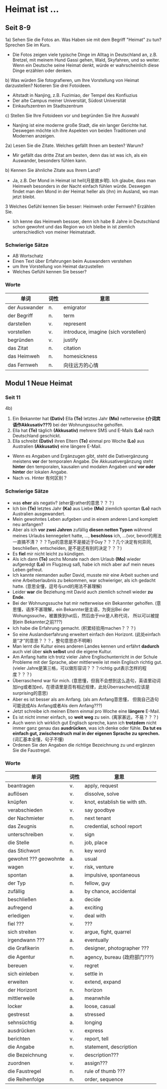 # Heimat ist ...
## Seit 8-9
1a) Sehen Sie die Fotos an. Was Haben sie mit dem Begriff "Heimat" zu tun? Sprechen Sie im Kurs.
* Die Fotos zeigen viele typische Dinge im Alltag in Deutschland an, z.B. Bretzel, mit meinem Hund Gassi gehen, Wald, Skyfahren, und so weiter. Wenn ein Deutsche seine Heimat denkt, würde er wahrscheinlich diese Dinge erzählen oder denken.

b) Was würden Sie fotografieren, um Ihre Vorstellung von Heimat darzustellen? Notieren Sie drei Fotoideen.
* Altstadt in Nanjing, z.B. Fuzimiao, der Tempel des Konfiuzius
* Der alte Campus meiner Universität, Südost Universität
* Einkaufszentren im Stadtszentrum

c) Stellen Sie Ihre Fotoideen vor und begründen Sie Ihre Auswahl
* Nanjing ist eine moderne große Stadt, die ein langer Gerichte hat. Deswegen möchte ich ihre Aspekten von beiden Traditionen und Modernen anzeigen.  

2a) Lesen Sie die Zitate. Welches gefällt Ihnen am besten? Warum?
* Mir gefällt das dritte Zitat am besten, denn das ist was ich, als ein Auswander, besonders fühlen kann.

b) Kennen Sie ähnliche Zitate aus Ihrem Land?
* Ja, z.B. Der Mond in Heimat ist hell(月是故乡明). Ich glaube, dass man Heimweh besonders in der Nacht einfach fühlen würde. Deswegen findet man den Mond in der Heimat heller als (ihn) im Ausland, wo man jetzt bleibt. 

3 Welches Gefühl kennen Sie besser: Heimweh order Fernweh? Erzählen Sie.
* Ich kenne das Heimweh bessser, denn ich habe 8 Jahre in Deutschland schon gewohnt und das Region wo ich bleibe in ist ziemlich unterschiedlich von meiner Heimatstadt.  

### Schwierige Sätze
* AB Wortschatz
* Einen Text über Erfahrungen beim Auswandern verstehen
* um Ihre Vorstellung von Heimat darzustellen
* Welches Gefühl kennen Sie besser?

### Worte
| 单词 | 词性 | 意思 |
| --- | --- | --- |
| der Auswander | n.| emigrator |
| der Begriff | n.| term |
| darstellen | v.| represent |
| vorstellen | v.| introduce, imagine (sich vorstellen) |
| begründen | v.| justify |
| das Zitat | n.| citation |
| das Heimweh | n.| homesickness |
| das Fernweh | n.| 向往远方的心情 |

## Modul 1 Neue Heimat
### Seit 11
4b)
1. Ein Bekannter hat **(Dativ)** Ella **(Te)** letztes Jahr **(Mo)** netterweise **(介词宾语作Akkusativ???)** bei der Wohnungssuche geholfen.
2. Ella hat **(Te)** täglich **(Akkusativ)** mehrere SMS und E-Mails **(Lo)** nach Deutschland geschickt.
3. Ella schreibt **(Dativ)** ihren Eltern **(Te)** einmal pro Woche **(Lo)** aus Australien **(Akkusativ)** eine längere E-Mail.
* Wenn es Angaben und Ergänzugen gibt, steht die Dativergänzung meistens **vor** der temporalen Angabe. Die Akkusativergänzung steht **hinter** den temporalen, kausalen und modalen Angaben und **vor oder hinter** der lokalen Angabe. 
* Nach vs. Hinter 有何区别？
### Schwierige Sätze
* was **eher** als negativ? (eher是rather的意思？？？)
* Ich bin **(Te)** letztes Jahr **(Ka)** aus Liebe **(Mo)** ziemlich spontan **(Lo)** nach Australien ausgewandert.
* Mein gewohntes Leben aufgeben und in einem anderen Land komplett neu anfangen?
* Aber als ich **vor zwei Jahren** zufällig **diesen netten Typen** während meines Urlaubs kennegelert hatte, ..., **beschloss** ich, ...(vor, bevor的用法一直搞不清？？？Typ的意思是不是接近于Guy？？？几个决定有何异同, beschließen, entscheiden, 是不是还有别的决定？？？)
* Es **fiel** mir nicht leicht zu kündigen.
* Als ich dann **(Te)** sechs Monate nach dem Urlaub **(Mo)** wieder aufgeredgt **(Lo)** im Flugzeug saß, habe ich mich aber auf mein neues Leben gefreut.
* Ich kannte niemanden außer David, musste mir eine Arbeit suchen und eine Arbeitserlaubnis zu bekommen, war schwieriger, als ich gedacht hatte. (意思全懂，逗号与und的用法不甚理解)
* Leider **war** die Beziehung mit David auch ziemlich schnell wieder **zu Ende**.
* Bei der Wohnungssuche hat mir netterweise ein Bekannter geholfen. (意思懂，语序不甚理解，ein Bekannter是主语，为突出Bei der Wohungssuche，被置换到hat后，然后由于mir是人称代词， 所以可以被提到ein Bekannter之前???)
* Ich habe die Erfahrung gemacht. (积累经验用machen？？？)
* So eine Auslandserfahrung erweitert einfach den Horizont. (此处einfach是“才”的意思？？？，整句意思亦不明晰)
* Man lernt die Kultur eines anderen Landes kennen und erfährt **dadurch** auch viel über **sich selbst** und die eigene Kultur.
* Am Anfang hatte ich trotz vieler Jahre Englischunterricht in der Schule Probleme mit der Sprache, aber mittlerweile ist mein Englisch richtig gut. (vieler Jahre是第三格，可以做形容词？？？richtig gut表示怎样的程度？？？)
* Überraschend war für mich. (意思懂，但我不会想到这么造句，英语里动词加ing或者加ed，在德语里是否有相近规律，此处Überraschend应该是surprising的意思)
* Aber es ist besser als am Anfang. (als am Anfang意思懂， 但我自己造句可能说成Als Anfang或者Als dem Anfang???)
* Jetzt schreibe ich meinen Eltern einmal pro Woche eine **längere** E-Mail.
* Es ist nicht immer einfach, so **weit weg** zu sein. (离家甚远，不易？？？)
* Auch wenn ich wirklich gut Englisch spreche, kann ich **trotzdem** nicht immer ganz genau das **ausdrücken**, was ich denke oder fühle. **Da tut es einfach gut, zwischendruch mal in der eigenen Sprache zu sprechen.** (词汇基本全懂，句子不懂)
* Ordenen Sie den Angaben die richtige Bezeichnung zu und ergänzen Sie die Faustregel.

### Worte
| 单词 | 词性 | 意思 |
| --- | --- | --- |
| beantragen | v.| apply, request |
| auflösen | v.| dissolve, solve |
| knüpfen | v.| knot, establish tie with sth. |
| verabschieden | v.| say goodbye |
| der Nachmieter | n. | next tenant |
| das Zeugnis  | n. | credential, school report |
| unterschreiben  | v. | sign |
| die Stelle  | n. | job, place |
| das Stichwort  | n. | key word |
| gewohnt ??? geowohnte | a. | usual |
| wagen | v. | risk, venture |
| spontan | a. | impulsive, spontaneous |
| der Typ | n. | fellow, guy |
| zufällig | a. | by chance, accidental |
| beschließen | a. | decide |
| aufregend | a. | exciting |
| erledigen | v. | deal with |
| fiel ??? | v. | ??? |
| sich streiten | v. | argue, fight, quarrel |
| irgendwann ??? | a. | eventually | (irgend前缀需讲解)
| die Grafikerin | n. | designer, photographer ??? |
| die Agentur | n. | agency, bureau (政府部门???) |
| bereuen | v. | regret |
| sich einleben | v. | settle in |
| erweiten | v. | extend, expand |
| der Horizont | n. | horizon |
| mittlerweile | a. | meanwhile |
| locker | a. | loose, casual |
| gestresst | a. | stressed |
| sehnsüchtig | a. | longing |
| ausdrücken | v. | express |
| berichten | v. | report, tell |
| die Angabe | n. | statement, description |
| die Bezeichnung | v. | description??? |
| zuordnen | v. | assign??? |
| die Faustregel | n. | rule of thumb ??? |
| die Reihenfolge | n. | order, sequence |






